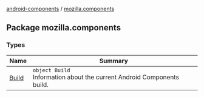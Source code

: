 [android-components](../index.md) / [mozilla.components](./index.md)

## Package mozilla.components

### Types

| Name | Summary |
|---|---|
| [Build](-build/index.md) | `object Build`<br>Information about the current Android Components build. |
